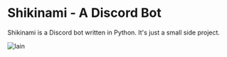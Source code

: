 # Shikinami - A Discord Bot

Shikinami is a Discord bot written in Python.
It's just a small side project.

![lain](https://imgur.com/a/XbFtUYI)
